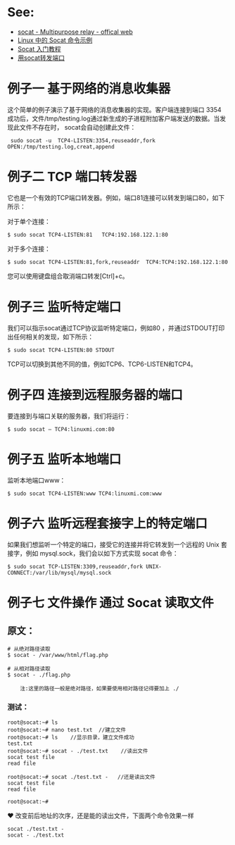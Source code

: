 # See: 
- [socat - Multipurpose relay - offical web ](http://www.dest-unreach.org/socat/)
- [Linux 中的 Socat 命令示例](https://www.51cto.com/article/717314.html)
- [Socat 入门教程](https://www.hi-linux.com/posts/61543.html)
- [用socat转发端口](https://fasionchan.com/network/toolkit/socat/)

# 例子一 基于网络的消息收集器
这个简单的例子演示了基于网络的消息收集器的实现。客户端连接到端口 3354 成功后，文件/tmp/testing.log通过新生成的子进程附加客户端发送的数据。当发现此文件不存在时， socat会自动创建此文件：
```
 sudo socat -u  TCP4-LISTEN:3354,reuseaddr,fork    OPEN:/tmp/testing.log,creat,append
```

# 例子二 TCP 端口转发器
它也是一个有效的TCP端口转发器。例如，端口81连接可以转发到端口80，如下所示：

对于单个连接：
```
$ sudo socat TCP4-LISTEN:81   TCP4:192.168.122.1:80
```
对于多个连接：
```
$ sudo socat TCP4-LISTEN:81,fork,reuseaddr  TCP4:TCP4:192.168.122.1:80
```
您可以使用键盘组合取消端口转发[Ctrl]+c。

# 例子三  监听特定端口

我们可以指示socat通过TCP协议监听特定端口，例如80 ，并通过STDOUT打印出任何相关的发现，如下所示：
```
$ sudo socat TCP4-LISTEN:80 STDOUT
```
TCP可以切换到其他不同的值，例如TCP6、TCP6-LISTEN和TCP4。

# 例子四 连接到远程服务器的端口

要连接到与端口关联的服务器，我们将运行：
```
$ sudo socat – TCP4:linuxmi.com:80 
```

# 例子五 监听本地端口

监听本地端口www：
```
$ sudo socat TCP4-LISTEN:www TCP4:linuxmi.com:www
```

# 例子六 监听远程套接字上的特定端口

如果我们想监听一个特定的端口，接受它的连接并将它转发到一个远程的 Unix 套接字，例如 mysql.sock，我们会以如下方式实现 socat 命令：
```
$ sudo socat TCP-LISTEN:3309,reuseaddr,fork UNIX-CONNECT:/var/lib/mysql/mysql.sock
```
# 例子七 文件操作 通过 Socat 读取文件
## 原文：
```
# 从绝对路径读取
$ socat - /var/www/html/flag.php 

# 从相对路径读取
$ socat - ./flag.php

    注:这里的路径一般是绝对路径，如果要使用相对路径记得要加上 ./
```
### 测试：
```
root@socat:~# ls
root@socat:~# nano test.txt  //建立文件
root@socat:~# ls    //显示目录，建立文件成功
test.txt
root@socat:~# socat - ./test.txt    //读出文件
socat test file
read file

root@socat:~# socat ./test.txt -   //还是读出文件
socat test file
read file

root@socat:~# 

```
❤️ 改变前后地址的次序，还是能的读出文件，下面两个命令效果一样
```
socat ./test.txt -
socat - ./test.txt
```
